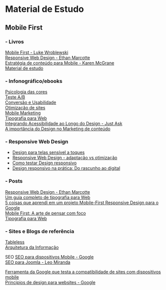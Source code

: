 # Material de Estudo

## Mobile First
### - Livros <br />
[Mobile First - Luke Wroblewski]() <br />
[Responsive Web Design - Ethan Marcotte]() <br />
[Estratégia de conteúdo para Mobile - Karen McGrane]() <br />
[Material de estudo](https://github.com/lidymonteirowm/material-de-estudo/edit/master/README.md) <br />

### - Infonográfico/ebooks
[Psicologia das cores](http://landing.viverdeblog.com/infografico-psicologia-das-cores/) <br />
[Teste A/B](http://landing.viverdeblog.com/baixar-ebook-teste-ab/) <br />
[Conversão e Usabilidade](http://landing.viverdeblog.com/baixar-infografico-conversao-usabilidade/) <br />
[Otimização de sites](http://landing.viverdeblog.com/baixar-infografico-otimizacao-de-sites/) <br />
[Mobile Marketing](http://landing.viverdeblog.com/baixar-infografico-mobile-marketing/) <br />
[Tipografia para Web](https://www.origamid.com/books/tipografia-para-web/?pg=download358) <br />
[Integrando Acessibilidade ao Longo do Design - Just Ask](http://www.uiaccess.com/accessucd/contents.html) <br />
[A importância do Design no Marketing de conteúdo](http://pages.contentools.com.br/design-marketing-conteudo?utm_campaign=descoberta_6&utm_medium=email&utm_source=RD+Station)

### - Responsive Web Design
- [Design para telas sensível a toques](http://tableless.com.br/design-para-telas-sensiveis-ao-toque/) <br />
- [Responsive Web Design - adaptação vs otimização](http://tableless.com.br/responsive-web-design-adaptacao-vs-otimizacao/) <br />
- [Como testar Design responsivo](http://tableless.com.br/como-testar-design-responsivo/) <br />
- [Design responsivo na prática: Do rascunho ao digital](http://tableless.com.br/design-responsivo-na-pratica-do-rascunho-ao-digita/) <br />

### - Posts
[Responsive Web Design - Ethan Marcotte](http://alistapart.com/article/responsive-web-design) <br />
[Um guia completo de tipografia para Web](http://tableless.com.br/um-guia-completo-de-tipografia-para-a-web/) <br />
[5 coisas que aprendi em um projeto Mobile-First Responsive Design para o Google](http://arquiteturadeinformacao.com/user-experience/5-coisas-que-aprendi-em-um-projeto-mobile-first-responsive-design-para-o-google/) <br />
[Mobile First: A arte de pensar com foco](http://tableless.com.br/mobile-first-a-arte-de-pensar-com-foco/) <br />
[Tipografia para Web](http://alistapart.com/article/on-web-typography) <br />

### - Sites e Blogs de referência
[Tableless](http://tableless.com.br/) <br />
[Arquitetura da Informação](http://arquiteturadeinformacao.com/) <br />

SEO
[SEO para dispositivos Mobile - Google](https://developers.google.com/webmasters/mobile-sites/mobile-seo/) <br />
[SEO para Joomla - Leo Miranda](http://www.jcursos.com.br/tutoriais/seo-para-joomla) <br />
 
[Ferramenta da Google que testa a compatibilidade de sites com dispositivos mobile](https://www.google.com/webmasters/tools/mobile-friendly/) <br />
[Principios de design para websites - Google](https://developers.google.com/web/fundamentals/principles/)
